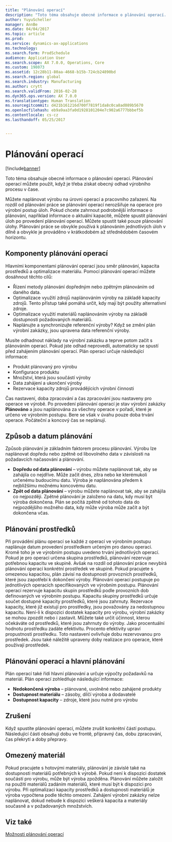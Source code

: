 ```yaml
---
title: "Plánování operací"
description: "Toto téma obsahuje obecné informace o plánování operací. Plánování operací můžete použít, když je třeba získat obecný odhad výrobního procesu v čase."
author: YuyuScheller
manager: AnnBe
ms.date: 04/04/2017
ms.topic: article
ms.prod: 
ms.service: dynamics-ax-applications
ms.technology: 
ms.search.form: ProdSchedule
audience: Application User
ms.search.scope: AX 7.0.0, Operations, Core
ms.custom: 198073
ms.assetid: 12c28b11-80aa-4668-b15b-724cb24890bd
ms.search.region: global
ms.search.industry: Manufacturing
ms.author: crytt
ms.search.validFrom: 2016-02-28
ms.dyn365.ops.version: AX 7.0.0
ms.translationtype: Human Translation
ms.sourcegitcommit: d421b161216d700f7819f1da8c0ca8ad089b5670
ms.openlocfilehash: eb9a9aa3fa0d1928101204e7c902a6777bbbef5b
ms.contentlocale: cs-cz
ms.lasthandoff: 05/25/2017


---
```


# <a name="operations-scheduling"></a>Plánování operací

[!include[banner](../includes/banner.md)]


Toto téma obsahuje obecné informace o plánování operací. Plánování operací můžete použít, když je třeba získat obecný odhad výrobního procesu v čase.

Můžete naplánovat výrobu na úrovni operací a pracovního zařazení. Na rozdíl od plánování práce se plánování operací nerozšiřuje na operace pro výrobní postup úloh. Pokud chcete zahrnout podrobnější informace o plánování, například informace o aktuální kapacitě, můžete spustit plánování úloh po provedení plánování operací. Můžete spustit také pouze plánování úlohy. Plánování práce se obvykle používá k plánováním jednotlivých úloh v dílně a obvykle je prováděno v krátkodobém až střednědobém časovém horizontu.

## <a name="components-of-operations-scheduling"></a>Komponenty plánování operací
Hlavními komponentami plánování operací jsou směr plánování, kapacita prostředků a optimalizace materiálu. Pomocí plánování operací můžete dosáhnout těchto cílů:

-   Řízení metody plánování dopředným nebo zpětným plánováním od daného data.
-   Optimalizace využití zdrojů naplánováním výroby na základě kapacity zdrojů. Tento přístup také pomáhá určit, kdy mají být použity alternativní zdroje.
-   Optimalizace využití materiálů naplánováním výroby na základě dostupnosti požadovaných materiálů.
-   Naplánujte a synchronizujte referenční výroby? Když se změní plán výrobní zakázky, jsou upravena data referenční výroby.

Musíte odhadnout náklady na výrobní zakázku a teprve potom začít s plánováním operací. Pokud jste odhad neprovedli, automaticky se spustí před zahájením plánování operací. Plán operací určuje následující informace:

-   Produkt plánovaný pro výrobu
-   Konfigurace produktu
-   Množství, která jsou součástí výroby
-   Data zahájení a ukončení výroby
-   Rezervace kapacity zdrojů provádějících výrobní činnosti

Čas nastavení, doba zpracování a čas zpracování jsou nastaveny pro operace ve výrobě. Po provedení plánování operací je stav výrobní zakázky **Plánováno** a jsou naplánována za všechny operace v pořadí, které je určeno ve výrobním postupu. Bere se však v úvahu pouze doba trvání operace. Počáteční a koncový čas se neplánují.

## <a name="scheduling-direction-and-date"></a>Způsob a datum plánování
Způsob plánování je základním faktorem procesu plánování. Výrobu lze naplánovat dopředu nebo zpětně od libovolného data v závislosti na požadavcích načasování a plánování.

-   **Dopředu od data plánování** – výrobu můžete naplánovat tak, aby se zahájila co nejdříve. Může začít dnes, zítra nebo ke kterémukoli určenému budoucímu datu. Výroba je naplánována předem k nejbližšímu možnému koncovému datu.
-   **Zpět od data plánování** – výrobu můžete naplánovat tak, aby se zahájila co nejpozději. Zpětné plánování je založeno na datu, kdy musí být výroba dokončena. Plán se počítá zpětně od tohoto data do nejpozdějšího možného data, kdy může výroba může začít a být dokončena včas.

## <a name="resource-scheduling"></a>Plánování prostředků
Při provádění plánu operací se každé z operací ve výrobním postupu naplánuje datum provedení prostředkem určeným pro danou operaci. Kromě toho je ve výrobním postupu uvedeno trvání jednotlivých operací. Pokud je pro operaci určena skupina prostředků, plánování rezervuje potřebnou kapacitu ve skupině. Avšak na rozdíl od plánování práce nevybírá plánování operací konkrétní prostředek ve skupině. Pokud pracujete s omezenou kapacitou, plán závisí na dostupnosti provozních prostředků, které jsou zapotřebí k dokončení výroby. Plánování operací postupuje po jednotlivých operacích specifikovaných ve výrobním postupu. Plánování operací rezervuje kapacitu skupin prostředků podle provozních dob definovaných ve výrobním postupu. Kapacitu skupiny prostředků určuje součet dostupné kapacity prostředků, které jsou zahrnuty. Rezervace kapacity, které již existují pro prostředky, jsou považovány za nedostupnou kapacitu. Není-li k dispozici dostatek kapacity pro výrobu, výrobní zakázky se mohou zpozdit nebo i zastavit. Můžete také určit účinnost, kterou očekáváte od prostředků, které jsou zahrnuty do výroby. Jako procentuální hodnotu prostředku zadáte efektivitu. Procento efektivity upraví propustnosti prostředku. Toto nastavení ovlivňuje dobu rezervovanou pro prostředek. Jsou také náležitě upraveny doby realizace pro operace, které používají prostředek.

## <a name="operations-scheduling-and-master-planning"></a>Plánování operací a hlavní plánování
Plán operací také řídí hlavní plánování a určuje výpočty požadavků na materiál. Plán operací zohledňuje následující informace:

-   **Nedokončená výroba** – plánované, uvolněné nebo zahájené produkty
-   **Dostupnost materiálu** – zásoby, dílčí výroba a dodavatelé
-   **Dostupnost kapacity** – zdroje, které jsou nutné pro výrobu

## <a name="cancellations"></a>Zrušení
Když spustíte plánování operací, můžete zrušit konkrétní částí postupu. Následující části obsahují dobu ve frontě, přípravný čas, dobu zpracování, čas překrytí a doby přepravy.

## <a name="finite-materials"></a>Omezený materiál
Pokud pracujete s hotovými materiály, plánování je závislé také na dostupnosti materiálů potřebných k výrobě. Pokud není k dispozici dostatek součástí pro výrobu, může být výroba zpožděna. Plánování můžete založit na použití materiálů zadáním materiálů, které musí být k dispozici pro výrobu. Při optimalizaci kapacity prostředků a dostupnosti materiálů je výroba vypočtena podle těchto omezení. Zahájení výrobní zakázky nelze naplánovat, dokud nebude k dispozici veškerá kapacita a materiály současně a v požadovaných množstvích.

<a name="see-also"></a>Viz také
--------

[Možnosti plánování operací](operation-scheduling-options.md)




